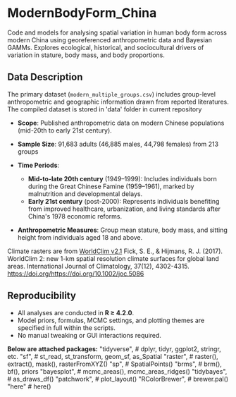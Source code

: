 # ModernBodyForm_China
Code and models for analysing spatial variation in human body form across modern China using georeferenced anthropometric data and Bayesian GAMMs. Explores ecological, historical, and sociocultural drivers of variation in stature, body mass, and body proportions.

## Data Description
The primary dataset (`modern_multiple_groups.csv`) includes group-level anthropometric and geographic information drawn from reported literatures. The compiled dataset is stored in 'data' folder in current repository
- **Scope**: Published anthropometric data on modern Chinese populations (mid-20th to early 21st century).  
- **Sample Size**: 91,683 adults (46,885 males, 44,798 females) from 213 groups

- **Time Periods**:  
  - **Mid-to-late 20th century** (1949–1999): Includes individuals born during the Great Chinese Famine (1959–1961), marked by malnutrition and developmental delays.  
  - **Early 21st century** (post-2000): Represents individuals benefiting from improved healthcare, urbanization, and living standards after China's 1978 economic reforms.  
- **Anthropometric Measures**: Group mean stature, body mass, and sitting height from individuals aged 18 and above. 

Climate rasters are from [WorldClim v2.1](https://www.worldclim.org/data/worldclim21.html)
Fick, S. E., & Hijmans, R. J. (2017). WorldClim 2: new 1-km spatial resolution climate surfaces for global land areas. International Journal of Climatology, 37(12), 4302-4315. https://doi.org/https://doi.org/10.1002/joc.5086 

## Reproducibility
- All analyses are conducted in **R ≥ 4.2.0**.
- Model priors, formulas, MCMC settings, and plotting themes are specified in full within the scripts.
- No manual tweaking or GUI interactions required.

**Below are attached packages:**
  "tidyverse",     # dplyr, tidyr, ggplot2, stringr, etc.
  "sf",            # st_read, st_transform, geom_sf, as_Spatial
  "raster",        # raster(), extract(), mask(), rasterFromXYZ()
  "sp",            # SpatialPoints()
  "brms",          # brm(), bf(), priors
  "bayesplot",     # mcmc_areas(), mcmc_areas_ridges()
  "tidybayes",     # as_draws_df()
  "patchwork",     # plot_layout()
  "RColorBrewer",  # brewer.pal()
  "here"           # here()  

